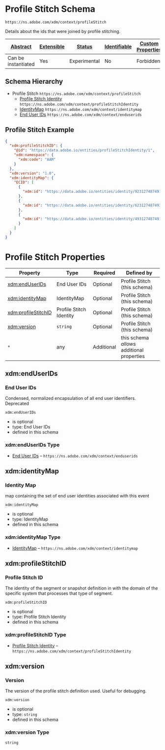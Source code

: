 
# Profile Stitch Schema

```
https://ns.adobe.com/xdm/context/profileStitch
```

Details about the ids that were joined by profile stitching.

| [Abstract](../../abstract.md) | [Extensible](../../extensions.md) | [Status](../../status.md) | [Identifiable](../../id.md) | [Custom Properties](../../extensions.md) | [Additional Properties](../../extensions.md) | Defined In |
|-------------------------------|-----------------------------------|---------------------------|-----------------------------|------------------------------------------|----------------------------------------------|------------|
| Can be instantiated | Yes | Experimental | No | Forbidden | Permitted | [context/profilestitch.schema.json](context/profilestitch.schema.json) |
## Schema Hierarchy

* Profile Stitch `https://ns.adobe.com/xdm/context/profileStitch`
  * [Profile Stitch Identity](profilestitchidentity.schema.md) `https://ns.adobe.com/xdm/context/profileStitchIdentity`
  * [IdentityMap](identitymap.schema.md) `https://ns.adobe.com/xdm/context/identitymap`
  * [End User IDs](enduserids.schema.md) `https://ns.adobe.com/xdm/context/enduserids`


## Profile Stitch Example
```json
{
  "xdm:profileStitchID": {
    "@id": "https://data.adobe.io/entities/profileStitchIdentity/1",
    "xdm:namespace": {
      "xdm:code": "AAM"
    }
  },
  "xdm:version": "1.0",
  "xdm:identityMap": {
    "ECID": [
      {
        "xdm:id": "https://data.adobe.io/entities/identity/92312748749128"
      },
      {
        "xdm:id": "https://data.adobe.io/entities/identity/62312748749321"
      },
      {
        "xdm:id": "https://data.adobe.io/entities/identity/49312748749132"
      }
    ]
  }
}
```

# Profile Stitch Properties

| Property | Type | Required | Defined by |
|----------|------|----------|------------|
| [xdm:endUserIDs](#xdmenduserids) | End User IDs | Optional | Profile Stitch (this schema) |
| [xdm:identityMap](#xdmidentitymap) | IdentityMap | Optional | Profile Stitch (this schema) |
| [xdm:profileStitchID](#xdmprofilestitchid) | Profile Stitch Identity | Optional | Profile Stitch (this schema) |
| [xdm:version](#xdmversion) | `string` | Optional | Profile Stitch (this schema) |
| `*` | any | Additional | this schema *allows* additional properties |

## xdm:endUserIDs
### End User IDs

Condensed, normalized encapsulation of all end user identifiers. Deprecated

`xdm:endUserIDs`
* is optional
* type: End User IDs
* defined in this schema

### xdm:endUserIDs Type


* [End User IDs](enduserids.schema.md) – `https://ns.adobe.com/xdm/context/enduserids`





## xdm:identityMap
### Identity Map

map containing the set of end user identities associated with this event

`xdm:identityMap`
* is optional
* type: IdentityMap
* defined in this schema

### xdm:identityMap Type


* [IdentityMap](identitymap.schema.md) – `https://ns.adobe.com/xdm/context/identitymap`





## xdm:profileStitchID
### Profile Stitch ID

The identity of the segment or snapshot definition in with the domain of the specific system that processes that type of segment.

`xdm:profileStitchID`
* is optional
* type: Profile Stitch Identity
* defined in this schema

### xdm:profileStitchID Type


* [Profile Stitch Identity](profilestitchidentity.schema.md) – `https://ns.adobe.com/xdm/context/profileStitchIdentity`





## xdm:version
### Version

The version of the profile stitch definition used. Useful for debugging.

`xdm:version`
* is optional
* type: `string`
* defined in this schema

### xdm:version Type


`string`





